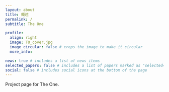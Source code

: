 ```yaml
---
layout: about
title: 概述
permalink: /
subtitle: The One

profile:
  align: right
  image: TO_cover.jpg
  image_circular: false # crops the image to make it circular
  more_info: 

news: true # includes a list of news items
selected_papers: false # includes a list of papers marked as "selected={true}"
social: false # includes social icons at the bottom of the page
---
```


Project page for The One.
